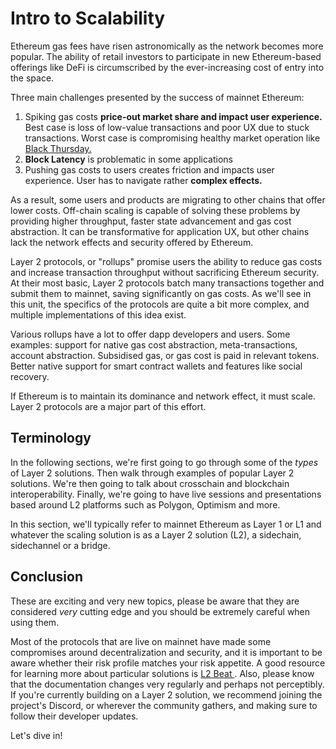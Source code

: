 # Intro to Scalability

Ethereum gas fees have risen astronomically as the network becomes more popular. The ability of retail investors to participate in new Ethereum-based offerings like DeFi is circumscribed by the ever-increasing cost of entry into the space.

Three main challenges presented by the success of mainnet Ethereum:

1. Spiking gas costs <b>price-out market share and impact user experience.</b> Best case is loss of low-value transactions and poor UX due to stuck transactions. Worst case is compromising healthy market operation like [Black Thursday.](https://insights.glassnode.com/what-really-happened-to-makerdao/)
2. <b>Block Latency</b> is problematic in some applications
3. Pushing gas costs to users creates friction and impacts user experience. User has to navigate rather <b>complex effects.</b>

As a result, some users and products are migrating to other chains that offer lower costs. Off-chain scaling is capable of solving these problems by providing higher throughput, faster state advancement and gas cost abstraction. It can be transformative for application UX, but other chains lack the network effects and security offered by Ethereum.

Layer 2 protocols, or "rollups" promise users the ability to reduce gas costs and increase transaction throughput without sacrificing Ethereum security. At their most basic, Layer 2 protocols batch many transactions together and submit them to mainnet, saving significantly on gas costs. As we'll see in this unit, the specifics of the protocols are quite a bit more complex, and multiple implementations of this idea exist.

Various rollups have a lot to offer dapp developers and users. Some examples: support for native gas cost abstraction, meta-transactions, account abstraction. Subsidised gas, or gas cost is paid in relevant tokens. Better native support for smart contract wallets and features like social recovery.

If Ethereum is to maintain its dominance and network effect, it must scale. Layer 2 protocols are a major part of this effort.

## Terminology

In the following sections, we're first going to go through some of the _types_ of Layer 2 solutions. Then walk through examples of popular Layer 2 solutions. We're then going to talk about crosschain and blockchain interoperability. Finally, we're going to have live sessions and presentations based around L2 platforms such as Polygon, Optimism and more.

In this section, we'll typically refer to mainnet Ethereum as Layer 1 or L1 and whatever the scaling solution is as a Layer 2 solution (L2), a sidechain, sidechannel or a bridge.

## Conclusion

These are exciting and very new topics, please be aware that they are considered _very_ cutting edge and you should be extremely careful when using them.

Most of the protocols that are live on mainnet have made some compromises around decentralization and security, and it is important to be aware whether their risk profile matches your risk appetite. A good resource for learning more about particular solutions is <a href="l2beat.com" target="_blank"> L2 Beat </a>. Also, please know that the documentation changes very regularly and perhaps not perceptibly. If you're currently building on a Layer 2 solution, we recommend joining the project's Discord, or wherever the community gathers, and making sure to follow their developer updates.

Let's dive in!
